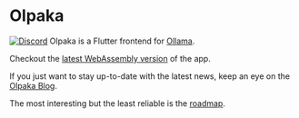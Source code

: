 # Olpaka
[![Discord](https://dcbadge.vercel.app/api/server/ollama?style=flat&compact=true)](https://discord.gg/sutmaxKy)
Olpaka is a Flutter frontend for [Ollama](https://ollama.com/).

Checkout the [latest WebAssembly version](https://otacon.github.io/olpaka/) of the app.

If you just want to stay up-to-date with the latest news, keep an eye on the 
[Olpaka Blog](https://otacon.github.io/olpaka/blog/).

The most interesting but the least reliable is the [roadmap](https://otacon.github.io/olpaka/blog/). 